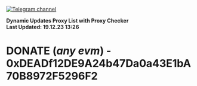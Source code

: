 [![Telegram channel](https://img.shields.io/endpoint?url=https://runkit.io/damiankrawczyk/telegram-badge/branches/master?url=https://t.me/n4z4v0d)](https://t.me/n4z4v0d) 

**Dynamic Updates Proxy List with Proxy Checker**  
**Last Updated: 19.12.23 13:26**

# DONATE (_any evm_) - 0xDEADf12DE9A24b47Da0a43E1bA70B8972F5296F2

